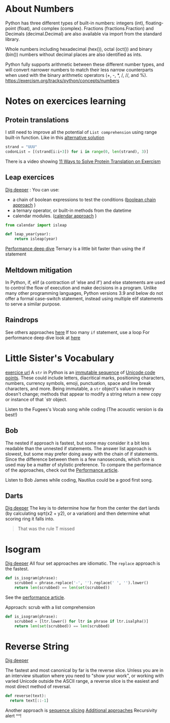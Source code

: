 # About Numbers
Python has three different types of built-in numbers: integers (int), floating-point (float), and complex (complex). Fractions (fractions.Fraction) and Decimals (decimal.Decimal) are also available via import from the standard library.

Whole numbers including hexadecimal (hex()), octal (oct()) and binary (bin()) numbers without decimal places are also identified as ints.

Python fully supports arithmetic between these different number types, and will convert narrower numbers to match their less narrow counterparts when used with the binary arithmetic operators (+, -, *, /, //, and %).
https://exercism.org/tracks/python/concepts/numbers

# Notes on exercices learning
## Protein translations

I still need to improve all the potential of `List comprehension` using range built-in function.
Like in this [alternative solution](https://exercism.org/tracks/python/exercises/protein-translation/solutions/delamoe)

```python
strand = "UUU"
codonList = [(strand[i:i+3]) for i in range(0, len(strand), 3)]
```
There is a video showing [11 Ways to Solve Protein Translation on Exercism](https://www.youtube.com/watch?v=i7SEtqVlWUU&t=33s)


## Leap exercices

[Dig deeper](https://exercism.org/tracks/python/exercises/leap/dig_deeper) :  You can use:
- a chain of boolean expressions to test the conditions ([boolean chain approach](https://exercism.org/tracks/python/exercises/leap/approaches/boolean-chain)
)
- a ternary operator, or built-in methods from the datetime
- calendar modules. ([calendar approach](https://exercism.org/tracks/python/exercises/leap/approaches/calendar-isleap)
)
```python
from calendar import isleap

def leap_year(year):
    return isleap(year)
```

[Performance deep dive](https://exercism.org/tracks/python/exercises/leap/articles/performance)
Ternary is a little bit faster than using the if statement

## Meltdown mitigation
In Python, if, elif (a contraction of 'else and if') and else statements are used to control the flow of execution and make decisions in a program. 
Unlike many other programming languages, Python versions 3.9 and below do not offer a formal case-switch statement, instead using multiple elif statements to serve a similar purpose.


## Raindrops
See others approaches [here](https://exercism.org/tracks/python/exercises/raindrops/dig_deeper) 
If too many `if` statement, use a loop 
For performance deep dive look at [here](https://exercism.org/tracks/python/exercises/raindrops/articles/performance)

# Little Sister's Vocabulary
[exercice url](https://exercism.org/tracks/python/exercises/little-sisters-vocab)
A `str` in Python is an [immutable sequence](https://docs.python.org/3/library/stdtypes.html#text-sequence-type-str) of [Unicode code points](https://stackoverflow.com/questions/27331819/whats-the-difference-between-a-character-a-code-point-a-glyph-and-a-grapheme). These could include letters, diacritical marks, positioning characters, numbers, currency symbols, emoji, punctuation, space and line break characters, and more. Being immutable, a `str` object's value in memory doesn't change; methods that appear to modify a string return a new copy or instance of that `str object.

Listen to the Fugees's Vocab song while coding (The acoustic version is da best!)

## Bob

The nested if approach is fastest, but some may consider it a bit less readable than the unnested if statements. 
The answer list approach is slowest, but some may prefer doing away with the chain of if statements. Since the difference between them is a few nanoseconds, which one is used may be a matter of stylistic preference.
To compare the performance of the approaches, check out the [Performance article](https://exercism.org/tracks/python/exercises/bob/articles/performance).

Listen to Bob James while coding, Nautilus could be a good first song.

## Darts

[Dig deeper](https://exercism.org/tracks/python/exercises/darts/dig_deeper)
The key is to determine how far from the center the dart lands (by calculating sqrt(x2 + y2), or a variation) and then determine what scoring ring it falls into.
> That was the rule T missed

# Isogram
[Dig deeper](https://exercism.org/tracks/python/exercises/isogram/dig_deeper)
All four set approaches are idiomatic. The `replace` approach is the fastest.

```python
def is_isogram(phrase):
    scrubbed = phrase.replace('-', '').replace(' ', '').lower()
    return len(scrubbed) == len(set(scrubbed))
```

See the [performance article](https://exercism.org/tracks/python/exercises/isogram/articles/performance).

Approach: scrub with a list comprehension
```python
def is_isogram(phrase):
    scrubbed = [ltr.lower() for ltr in phrase if ltr.isalpha()]
    return len(set(scrubbed)) == len(scrubbed)

```

# Reverse String
[Dig deeper](https://exercism.org/tracks/python/exercises/reverse-string/dig_deeper)

The fastest and most canonical by far is the reverse slice. Unless you are in an interview situation where you need to "show your work", or working with varied Unicode outside the ASCII range, a reverse slice is the easiest and most direct method of reversal.

```python
def reverse(text):
  return text[::-1]
```

Another approach is [sequence slicing](https://exercism.org/tracks/python/exercises/reverse-string/approaches/sequence-slicing)
[Additional approaches](https://exercism.org/tracks/python/exercises/reverse-string/approaches/additional-approaches) Recursivity alert ^^!